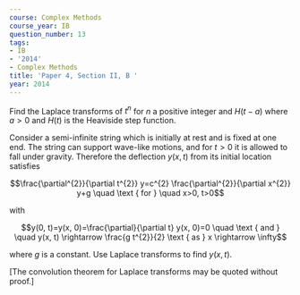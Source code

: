 ```yaml
---
course: Complex Methods
course_year: IB
question_number: 13
tags:
- IB
- '2014'
- Complex Methods
title: 'Paper 4, Section II, B '
year: 2014
---
```




Find the Laplace transforms of $t^{n}$ for $n$ a positive integer and $H(t-a)$ where $a>0$ and $H(t)$ is the Heaviside step function.

Consider a semi-infinite string which is initially at rest and is fixed at one end. The string can support wave-like motions, and for $t>0$ it is allowed to fall under gravity. Therefore the deflection $y(x, t)$ from its initial location satisfies

$$\frac{\partial^{2}}{\partial t^{2}} y=c^{2} \frac{\partial^{2}}{\partial x^{2}} y+g \quad \text { for } \quad x>0, t>0$$

with

$$y(0, t)=y(x, 0)=\frac{\partial}{\partial t} y(x, 0)=0 \quad \text { and } \quad y(x, t) \rightarrow \frac{g t^{2}}{2} \text { as } x \rightarrow \infty$$

where $g$ is a constant. Use Laplace transforms to find $y(x, t)$.

[The convolution theorem for Laplace transforms may be quoted without proof.]
